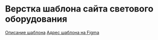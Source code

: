 # Верстка шаблона сайта светового оборудования
[Описание шаблона](https://figma.info/blog/templates/2019-09-16-svetovoe-oborudovanie.html)
[Адрес шаблона на Figma](https://www.figma.com/file/FfCtAbctPI5Zst8kObMofz/Templates-11.-More-on-Figma.info?node-id=1%3A13)